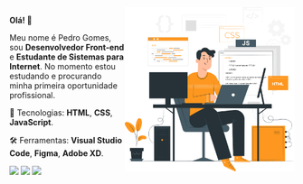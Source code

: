 <img src="https://github.com/peep2g/peep2g/blob/main/art.png" align="right" min-width="300px" max-width="550px" width="300px">

<p align="left">
  <strong>Olá! 👋</strong>   
</p>
<p align="left">
  Meu nome é Pedro Gomes, sou <strong>Desenvolvedor Front-end</strong> e <strong>Estudante de Sistemas para Internet</strong>.
  No momento estou estudando e procurando minha primeira oportunidade profissional.
</p>

<p align="left">
  🚀 Tecnologias: <strong>HTML</strong>, <strong>CSS</strong>, <strong>JavaScript</strong>.
</p>

<p align="left">
  🛠️ Ferramentas: <strong>Visual Studio Code</strong>, <strong>Figma</strong>, <strong>Adobe XD</strong>.
</p>

<p align="left">
  <a href="https://www.linkedin.com/in/pedrogomes017/" target="_blank"><img src="https://img.shields.io/badge/LinkedIn-0077B5?style=for-the-badge&logo=linkedin&logoColor=white"></a>
  <a href="https://api.whatsapp.com/send?phone=5516997607666" target="_blank"><img src="https://img.shields.io/badge/WhatsApp-25D366?style=for-the-badge&logo=whatsapp&logoColor=white"></a>
  <a href="https://www.instagram.com/peedro2g/" target="_blank"><img src="https://img.shields.io/badge/-Instagram-%23E4405F?style=for-the-badge&logo=instagram&logoColor=white"></a>
<p>
